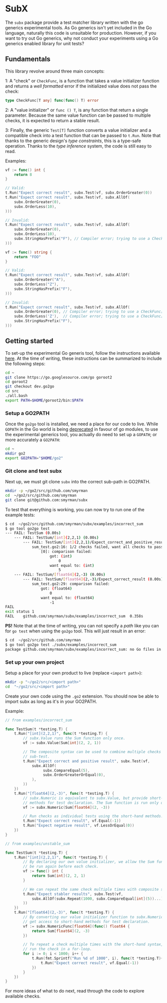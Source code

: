 # SubX

The `subx` package provide a test matcher library written with the go generics
experimental tools. As Go generics isn't yet included in the Go language,
naturally this code is unsuitable for production. However, if you want to try
out Go generics, why not conduct your experiments using a Go generics enabled
library for unit tests?

## Fundamentals

This library revolve around three main concepts:

1: A "check" or `CheckFunc`, is a function that takes a value initializer
function and returns a _well formatted_ error if the initialized value does not
pass the check:

```go
type CheckFunc[T any] func(func() T) error
```

2: A "value initializer" or `func () T`, is any function that return a single
parameter. Because the same value function can be passed to multiple checks,
it is expected to return a stable result.

3: Finally, the generic `Test[T]` function converts a value initializer and a
compatible check into a test function that can be passed to `t.Run`. Note that
thanks to the generic design's _type constraints_, this is a type-safe
operation. Thanks to the _type inference_ system, the code is still easy to
read.

Examples:

```go
vf := func() int {
	return 8
}

// Valid:
t.Run("Expect correct result", subx.Test(vf, subx.OrderGreater(0))
t.Run("Expect correct result", subx.Test(vf, subx.AllOf(
	subx.OrderGreater(0),
	subx.OrderLess(10),
)))

// Invalid:
t.Run("Expect correct result", subx.Test(vf, subx.AllOf(
	subx.OrderGreater(0),
	subx.OrderLess(10),
	subx.StringHasPrefix("F"), // Compiler error; trying to use a CheckFunc[string].
)))
```

```go
vf := func() string {
	return "FOO"
}

// Valid:
t.Run("Expect correct result", subx.Test(vf, subx.AllOf(
	subx.OrderGreater("A"),
	subx.OrderLess("Z"),
	subx.StringHasPrefix("F"),
)))

// Invalid:
t.Run("Expect correct result", subx.Test(vf, subx.AllOf(
	subx.OrderGreater(0), // Compiler error; trying to use a CheckFunc[int].
	subx.OrderLess('Z'),  // Compiler error; trying to use a CheckFunc[char].
	subx.StringHasPrefix("F"),
)))
```

## Getting started

To set-up the experimental Go generis tool, follow the instructions available
[here][go2go-setup]. At the time of writing, these instructions can be
summarized to include the following steps:

```sh
cd ~
git clone https://go.googlesource.com/go goroot2
cd goroot2
git checkout dev.go2go
cd src
./all.bash
export PATH=$HOME/goroot2/bin:$PATH
```

[go2go-setup]: https://go.googlesource.com/go/+/refs/heads/dev.go2go/README.go2go.md

### Setup a GO2PATH

Once the `go2go` tool is installed, we need a place for our code to live. While
`GOPATH` in the Go world is being [deprecated][gopath-deprecated] in
favour of go modules, to use the experimental generics tool, you actually do
need to set up a `GOPATH`; or more accurately a `GO2PATH`:

```sh
cd ~
mkdir go2
export GO2PATH="$HOME/go2"
```

[gopath-deprecated]: https://blog.golang.org/go116-module-changes

### Git clone and test subx

Next up, we must git clone `subx` into the correct sub-path in GO2PATH.

```sh
mkdir -p ~/go2/src/github.com/smyrman
cd  ~/go2/src/github.com/smyrman
git clone git@github.com:smyrman/subx
```

To test that everything is working, you can now try to run one of the example
tests:

```sh
$ cd  ~/go2/src/github.com/smyrman/subx/examples/incorrect_sum
$ go tool go2go test
--- FAIL: TestSum (0.00s)
    --- FAIL: TestSum/[int](2,2,1) (0.00s)
        --- FAIL: TestSum/[int](2,2,1)/Expect_correct_and_positive_result (0.00s)
            sum_test.go2:16: 1/2 checks failed, want all checks to pass;
                [0]: comparison failed:
                    got: (int)
                        0
                    want equal to: (int)
                        5
    --- FAIL: TestSum/[float64](2,-3) (0.00s)
        --- FAIL: TestSum/[float64](2,-3)/Expect_correct_result (0.00s)
            sum_test.go2:29: comparison failed:
                got: (float64)
                    0
                want equal to: (float64)
                    -1
FAIL
exit status 1
FAIL	github.com/smyrman/subx/examples/incorrect_sum	0.358s
```

**PS!** Note that at the time of writing, you can not specify a _path_ like you
can for `go test` when using the `go2go` tool. This will just result in an
error:

```sh
$ cd  ~/go2/src/github.com/smyrman
$ go tool go2go test ./subx/examples/incorrect_sum
package github.com/smyrman/subx/examples/incorrect_sum: no Go files in ...
```

### Set up your own project

Setup a place for your own product to live (replace `<import path>`):

```sh
mkdir -p "~/go2/src/<import path>"
cd  "~/go2/src/<import path>"
```

Create your own code using the `.go2` extension. You should now be able to
import subx as long as it's in your GO2PATH.

Example:

```go
// from examples/incorrect_sum

func TestSum(t *testing.T) {
	t.Run("[int](2,2,1)", func(t *testing.T) {
		// subx.Value runs the Sum function only once.
		vf := subx.Value(Sum[int](2, 2, 1))

		// The composite syntax can be used to combine multiple checks in one
		// sub-test.
		t.Run("Expect correct and positive result", subx.Test(vf,
		 	subx.AllOf(
				 subx.CompareEqual(5),
				 subx.OrderGreaterOrEqual(0),
			),
		))
	})
	t.Run("[float64](2,-3)", func(t *testing.T) {
		// subx.Numeric is equivalent to subx.Value, but provide short-hand
		// methods for test declaration. The Sum function is run only once.
		vf := subx.Numeric(Sum[float64](2, -3))

		// Run checks as individual tests using the short-hand methods.
		t.Run("Expect correct result", vf.Equal(-1))
		t.Run("Expect negative result", vf.LessOrEqual(0))
	})
}
```

```go
// from examples/unstable_sum

func TestSum(t *testing.T) {
	t.Run("[int](2,2,1)", func(t *testing.T) {
		// By declaring our own value initializer, we allow the Sum function to
		// be run again before each check.
		vf := func() int {
			return Sum[int](2, 2, 1)
		}

		// We can repeat the same check multiple times with composite syntax.
		t.Run("Expect stabler results", subx.Test(vf,
		 	subx.AllOf(subx.Repeat(1000, subx.CompareEqual[int](5))...),
		))
	})
	t.Run("[float64](2,-3)", func(t *testing.T) {
		// By converting our value initializer function to subx.NumericFunc, we
		// get access to short-hand methods for test declaration.
		vf := subx.NumericFunc[float64](func() float64 {
			return Sum[float64](2, -3)
		})

		// To repeat a check multiple times with the short-hand syntax, we must
		// run the check in a for-loop.
		for i := 0; i < 1000; i++ {
			t.Run(fmt.Sprintf("Run %d of 1000", i), func(t *testing.T){
				t.Run("Expect correct result", vf.Equal(-1))
			})
		}
	})
}
```

For more ideas of what to do next, read through the code to explore available
checks.
